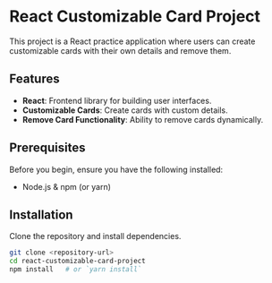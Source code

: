 # React Customizable Card Project

This project is a React practice application where users can create customizable cards with their own details and remove them.

## Features

- **React**: Frontend library for building user interfaces.
- **Customizable Cards**: Create cards with custom details.
- **Remove Card Functionality**: Ability to remove cards dynamically.

## Prerequisites

Before you begin, ensure you have the following installed:

- Node.js & npm (or yarn)

## Installation

Clone the repository and install dependencies.

```bash
git clone <repository-url>
cd react-customizable-card-project
npm install   # or `yarn install`
